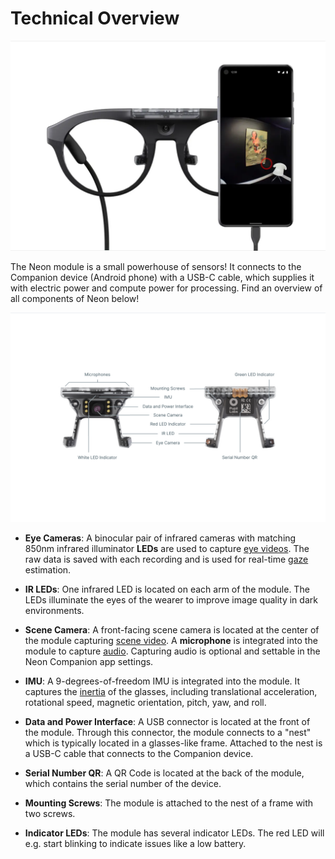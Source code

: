 # Technical Overview

![Technical Overview](./technical_overview_hs_1.webp)

The Neon module is a small powerhouse of sensors! It connects to the Companion device (Android phone) with a USB-C cable, which supplies it with electric power and compute power for processing. Find an overview of all components of Neon below!

![Technical Overview](./technical_overview_2.jpg)

- **Eye Cameras**: A binocular pair of infrared cameras with matching 850nm infrared illuminator **LEDs** are used to capture [eye videos](/data-collection/data-streams/#eye-videos). The raw data is saved with each recording and is used for real-time [gaze](/data-collection/data-streams/#gaze) estimation.

- **IR LEDs**: One infrared LED is located on each arm of the module. The LEDs illuminate the eyes of the wearer to improve image quality in dark environments.

- **Scene Camera**: A front-facing scene camera is located at the center of the module capturing [scene video](/data-collection/data-streams/#scene-video). A **microphone** is integrated into the module to capture [audio](/data-collection/data-streams/#audio). Capturing audio is optional and settable in the Neon Companion app settings.

- **IMU**: A 9-degrees-of-freedom IMU is integrated into the module. It captures the [inertia](/data-collection/data-streams/#movement-imu-data) of the glasses, including translational acceleration, rotational speed, magnetic orientation, pitch, yaw, and roll.

- **Data and Power Interface**: A USB connector is located at the front of the module. Through this connector, the module connects to a "nest" which is typically located in a glasses-like frame. Attached to the nest is a USB-C cable that connects to the Companion device.

- **Serial Number QR**: A QR Code is located at the back of the module, which contains the serial number of the device.

- **Mounting Screws**: The module is attached to the nest of a frame with two screws.

- **Indicator LEDs**: The module has several indicator LEDs. The red LED will e.g. start blinking to indicate issues like a low battery.
